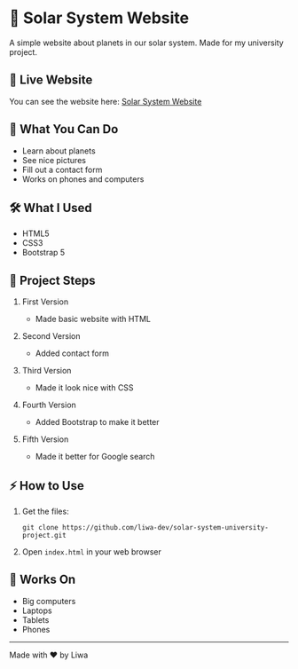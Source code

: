 # 🌌 Solar System Website

A simple website about planets in our solar system. Made for my university project.

## 🔴 Live Website
You can see the website here: [Solar System Website](https://liwa-dev.github.io/solar-system-university-project)

## 📱 What You Can Do
- Learn about planets
- See nice pictures
- Fill out a contact form
- Works on phones and computers

## 🛠️ What I Used
- HTML5
- CSS3
- Bootstrap 5

## 📝 Project Steps

1. First Version
   - Made basic website with HTML

2. Second Version
   - Added contact form

3. Third Version
   - Made it look nice with CSS

4. Fourth Version
   - Added Bootstrap to make it better

5. Fifth Version
   - Made it better for Google search

## ⚡ How to Use

1. Get the files:
   ```
   git clone https://github.com/liwa-dev/solar-system-university-project.git
   ```

2. Open `index.html` in your web browser

## 📱 Works On
- Big computers
- Laptops
- Tablets
- Phones
---
Made with ❤️ by Liwa
